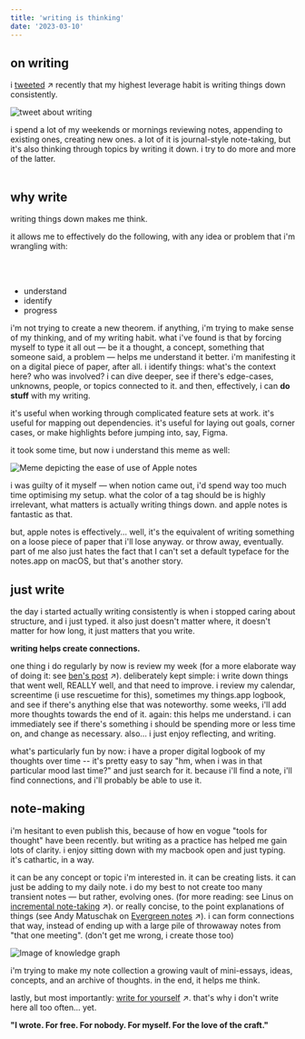 ```yaml
---
title: 'writing is thinking'
date: '2023-03-10'
---
```


## on writing
i [tweeted](https://twitter.com/lukasklinser/status/1632863067712245767) ↗ recently that my highest leverage habit is writing things down consistently.

![tweet about writing](/images/writing-tweet.png)

i spend a lot of my weekends or mornings reviewing notes, appending to existing ones, creating new ones. a lot of it is journal-style note-taking, but it's also thinking through topics by writing it down. i try to do more and more of the latter.
<br>
<br>


## why write
writing things down makes me think. 

it allows me to effectively do the following, with any idea or problem that i'm wrangling with:  

<br class="mb-4"></br>


* understand
* identify
* progress

i'm not trying to create a new theorem. if anything, i'm trying to make sense of my thinking, and of my writing habit. what i've found is that by forcing myself to type it all out — be it a thought, a concept, something that someone said, a problem — helps me understand it better. i'm manifesting it on a digital piece of paper, after all. i identify things: what's the context here? who was involved? i can dive deeper, see if there's edge-cases, unknowns, people, or topics connected to it. and then, effectively, i can **do stuff** with my writing.

it's useful when working through complicated feature sets at work. it's useful for mapping out dependencies. it's useful for laying out goals, corner cases, or make highlights before jumping into, say, Figma. 

it took some time, but now i understand this meme as well:

![Meme depicting the ease of use of Apple notes](/images/writingmeme.png)

i was guilty of it myself — when notion came out, i'd spend way too much time optimising my setup. what the color of a tag should be is highly irrelevant, what matters is actually writing things down. and apple notes is fantastic as that. 

but, apple notes is effectively... well, it's the equivalent of writing something on a loose piece of paper that i'll lose anyway. or throw away, eventually. part of me also just hates the fact that I can't set a default typeface for the notes.app on macOS, but that's another story.

## just write
the day i started actually writing consistently is when i stopped caring about structure, and i just typed. it also just doesn't matter where, it doesn't matter for how long, it just matters that you write. 

**writing helps create connections.**

one thing i do regularly by now is review my week (for a more elaborate way of doing it: see [ben's post](https://www.benkuhn.net/weekly/) ↗). deliberately kept simple: i write down things that went well, REALLY well, and that need to improve. i review my calendar, screentime (i use rescuetime for this), sometimes my things.app logbook, and see if there's anything else that was noteworthy. some weeks, i'll add more thoughts towards the end of it. again: this helps me understand. i can immediately see if there's something i should be spending more or less time on, and change as necessary. also... i just enjoy reflecting, and writing. 

what's particularly fun by now: i have a proper digital logbook of my thoughts over time -- it's pretty easy to say "hm, when i was in that particular mood last time?" and just search for it. because i'll find a note, i'll find connections, and i'll probably be able to use it. 

## note-making
i'm hesitant to even publish this, because of how en vogue "tools for thought" have been recently. but writing as a practice has helped me gain lots of clarity. i enjoy sitting down with my macbook open and just typing. it's cathartic, in a way. 

it can be any concept or topic i'm interested in. it can be creating lists. it can just be adding to my daily note. i do my best to not create too many transient notes — but rather, evolving ones. (for more reading: see Linus on [incremental note-taking](https://thesephist.com/posts/inc/) ↗). or really concise, to the point explanations of things (see Andy Matuschak on [Evergreen notes](https://notes.andymatuschak.org/z4SDCZQeRo4xFEQ8H4qrSqd68ucpgE6LU155C) ↗). i can form connections that way, instead of ending up with a large pile of throwaway notes from "that one meeting". (don't get me wrong, i create those too) 

![Image of knowledge graph](/images/writingconnections.png)

i'm trying to make my note collection a growing vault of mini-essays, ideas, concepts, and an archive of thoughts. in the end, it helps me think. 

lastly, but most importantly: [write for yourself](https://notes.andymatuschak.org/z8AfCaQJdp852orumhXPxHb3r278FHA9xZN8J) ↗. that's why i don't write here all too often... yet. 

**"I wrote. For free. For nobody. For myself. For the love of the craft."**